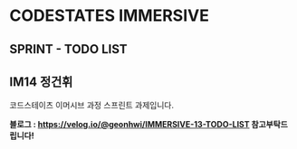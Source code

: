 # CODESTATES IMMERSIVE

## SPRINT - TODO LIST

## IM14 정건휘

코드스테이츠 이머시브 과정 스프린트 과제입니다.

**블로그 : https://velog.io/@geonhwi/IMMERSIVE-13-TODO-LIST 참고부탁드립니다!**

